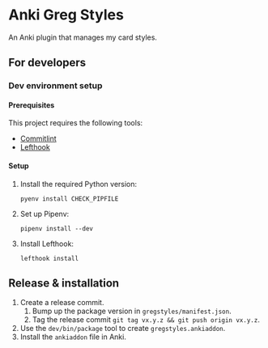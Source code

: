 # Anki Greg Styles

An Anki plugin that manages my card styles.

## For developers

### Dev environment setup

#### Prerequisites

This project requires the following tools:

- [Commitlint]
- [Lefthook]

#### Setup

1. Install the required Python version:

   ```shell
   pyenv install CHECK_PIPFILE
   ```

1. Set up Pipenv:

    ```shell
    pipenv install --dev
    ```

1. Install Lefthook:

    ```shell
    lefthook install
    ```

## Release & installation

1. Create a release commit.
    1. Bump up the package version in `gregstyles/manifest.json`.
    2. Tag the release commit `git tag vx.y.z && git push origin vx.y.z`.
2. Use the `dev/bin/package` tool to create `gregstyles.ankiaddon`.
3. Install the `ankiaddon` file in Anki.

[Commitlint]: https://github.com/conventional-changelog/commitlint
[Lefthook]: https://github.com/evilmartians/lefthook
